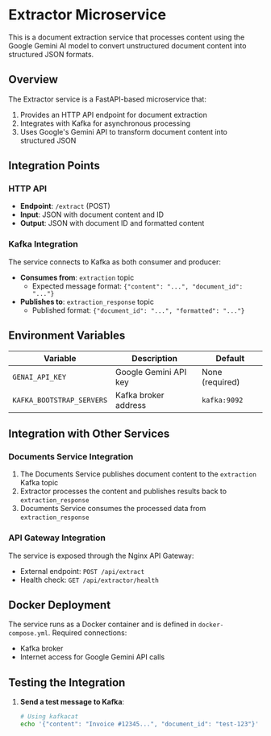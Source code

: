 # Extractor Microservice

This is a document extraction service that processes content using the Google Gemini AI model to convert unstructured document content into structured JSON formats.

## Overview

The Extractor service is a FastAPI-based microservice that:

1. Provides an HTTP API endpoint for document extraction
2. Integrates with Kafka for asynchronous processing
3. Uses Google's Gemini API to transform document content into structured JSON

## Integration Points

### HTTP API

- **Endpoint**: `/extract` (POST)
- **Input**: JSON with document content and ID
- **Output**: JSON with document ID and formatted content

### Kafka Integration

The service connects to Kafka as both consumer and producer:

- **Consumes from**: `extraction` topic
  - Expected message format: `{"content": "...", "document_id": "..."}`
- **Publishes to**: `extraction_response` topic
  - Published format: `{"document_id": "...", "formatted": "..."}`

## Environment Variables

| Variable | Description | Default |
|----------|-------------|---------|
| `GENAI_API_KEY` | Google Gemini API key | None (required) |
| `KAFKA_BOOTSTRAP_SERVERS` | Kafka broker address | `kafka:9092` |

## Integration with Other Services

### Documents Service Integration

1. The Documents Service publishes document content to the `extraction` Kafka topic
2. Extractor processes the content and publishes results back to `extraction_response`
3. Documents Service consumes the processed data from `extraction_response`

### API Gateway Integration

The service is exposed through the Nginx API Gateway:
- External endpoint: `POST /api/extract`
- Health check: `GET /api/extractor/health`

## Docker Deployment

The service runs as a Docker container and is defined in `docker-compose.yml`.
Required connections:
- Kafka broker
- Internet access for Google Gemini API calls

## Testing the Integration

1. **Send a test message to Kafka**:
   ```bash
   # Using kafkacat
   echo '{"content": "Invoice #12345...", "document_id": "test-123"}' | kafkacat -b localhost:9092 -t extraction -P